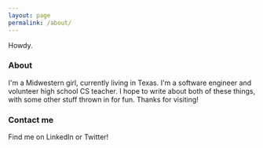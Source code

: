 ```yaml
---
layout: page
permalink: /about/
---
```


Howdy.

### About

I'm a Midwestern girl, currently living in Texas. I'm a software engineer and volunteer high school CS teacher. I hope to write about both of these things, with some other stuff thrown in for fun. Thanks for visiting!

### Contact me

Find me on LinkedIn or Twitter!
